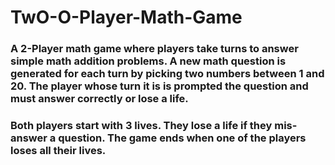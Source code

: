 # TwO-O-Player-Math-Game

### A 2-Player math game where players take turns to answer simple math addition problems. A new math question is generated for each turn by picking two numbers between 1 and 20. The player whose turn it is is prompted the question and must answer correctly or lose a life.

### Both players start with 3 lives. They lose a life if they mis-answer a question. The game ends when one of the players loses all their lives.
